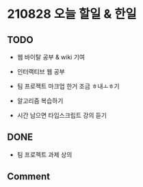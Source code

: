# 210828 오늘 할일 & 한일

## TODO

- 웹 바이탈 공부 & wiki 기여

- 인터랙티브 웹 공부

- 팀 프로젝트 마크업 한거 조금 ㅎ내ㅗㅎ기

- 알고리즘 복습하기

- 시간 남으면 타입스크립트 강의 듣기

## DONE

- 팀 프로젝트 과제 상의

## Comment